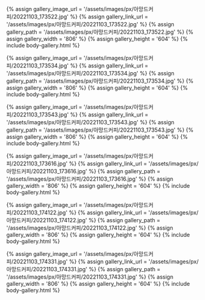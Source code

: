 
{% assign gallery_image_url = '/assets/images/px/아망드커피/20221103_173522.jpg' %}
{% assign gallery_link_url = '/assets/images/px/아망드커피/20221103_173522.jpg' %}
{% assign gallery_path = '/assets/images/px/아망드커피/20221103_173522.jpg' %}
{% assign gallery_width = '806'  %}
{% assign gallery_height = '604'  %}
{% include body-gallery.html %}

{% assign gallery_image_url = '/assets/images/px/아망드커피/20221103_173534.jpg' %}
{% assign gallery_link_url = '/assets/images/px/아망드커피/20221103_173534.jpg' %}
{% assign gallery_path = '/assets/images/px/아망드커피/20221103_173534.jpg' %}
{% assign gallery_width = '806'  %}
{% assign gallery_height = '604'  %}
{% include body-gallery.html %}

{% assign gallery_image_url = '/assets/images/px/아망드커피/20221103_173543.jpg' %}
{% assign gallery_link_url = '/assets/images/px/아망드커피/20221103_173543.jpg' %}
{% assign gallery_path = '/assets/images/px/아망드커피/20221103_173543.jpg' %}
{% assign gallery_width = '806'  %}
{% assign gallery_height = '604'  %}
{% include body-gallery.html %}

{% assign gallery_image_url = '/assets/images/px/아망드커피/20221103_173616.jpg' %}
{% assign gallery_link_url = '/assets/images/px/아망드커피/20221103_173616.jpg' %}
{% assign gallery_path = '/assets/images/px/아망드커피/20221103_173616.jpg' %}
{% assign gallery_width = '806'  %}
{% assign gallery_height = '604'  %}
{% include body-gallery.html %}

{% assign gallery_image_url = '/assets/images/px/아망드커피/20221103_174122.jpg' %}
{% assign gallery_link_url = '/assets/images/px/아망드커피/20221103_174122.jpg' %}
{% assign gallery_path = '/assets/images/px/아망드커피/20221103_174122.jpg' %}
{% assign gallery_width = '806'  %}
{% assign gallery_height = '604'  %}
{% include body-gallery.html %}

{% assign gallery_image_url = '/assets/images/px/아망드커피/20221103_174331.jpg' %}
{% assign gallery_link_url = '/assets/images/px/아망드커피/20221103_174331.jpg' %}
{% assign gallery_path = '/assets/images/px/아망드커피/20221103_174331.jpg' %}
{% assign gallery_width = '806'  %}
{% assign gallery_height = '604'  %}
{% include body-gallery.html %}
